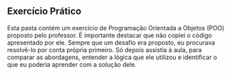 ## Exercício Prático

 Esta pasta contém um exercício de Programação Orientada a Objetos (POO) proposto pelo professor. É importante destacar que não copiei o código apresentado por ele. Sempre que um desafio era proposto, eu procurava resolvê-lo por conta própria primeiro. Só depois assistia à aula, para comparar as abordagens, entender a lógica que ele utilizou e identificar o que eu poderia aprender com a solução dele.
